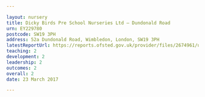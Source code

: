 ```yaml
---

layout: nursery
title: Dicky Birds Pre School Nurseries Ltd – Dundonald Road
urn: EY229780
postcode: SW19 3PH
address: 52a Dundonald Road, Wimbledon, London, SW19 3PH
latestReportUrl: https://reports.ofsted.gov.uk/provider/files/2674961/urn/EY229780.pdf
teaching: 2
development: 2
leadership: 2
outcomes: 2
overall: 2
date: 23 March 2017

---
```

